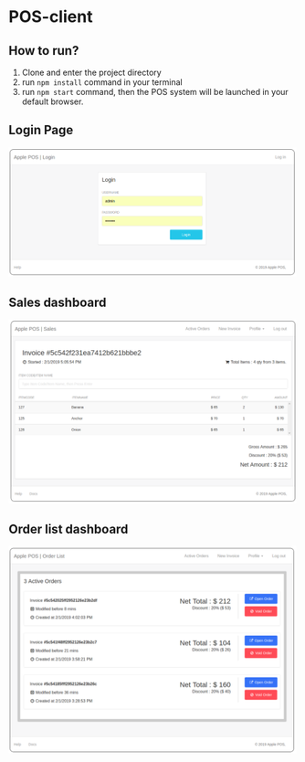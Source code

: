 # POS-client

## How to run?

1. Clone and enter the project directory
2. run ```npm install``` command in your terminal
3. run ```npm start``` command, then the POS system will be launched in your default browser.

## Login Page
![Login Page](./docs/login_dashboard.png)

## Sales dashboard
![Sales dashboard](./docs/sales_dashboard.png)

## Order list dashboard
![order_list dashboard](./docs/order_list.png)
